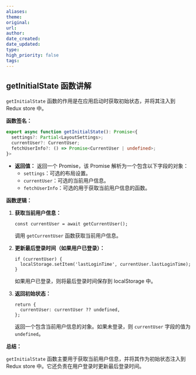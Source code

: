 ```yaml
---
aliases: 
theme: 
original: 
url: 
author: 
date_created: 
date_updated: 
type: 
high_priority: false
tags:
---
```

## getInitialState 函数讲解

`getInitialState` 函数的作用是在应用启动时获取初始状态，并将其注入到 Redux store 中。

**函数签名：**

```typescript
export async function getInitialState(): Promise<{
  settings?: Partial<LayoutSettings>;
  currentUser?: CurrentUser;
  fetchUserInfo?: () => Promise<CurrentUser | undefined>;
}> 
```

- **返回值：** 返回一个 Promise，该 Promise 解析为一个包含以下字段的对象：
    - `settings`：可选的布局设置。
    - `currentUser`：可选的当前用户信息。
    - `fetchUserInfo`：可选的用于获取当前用户信息的函数。

**函数逻辑：**

1. **获取当前用户信息：**
   ```typescript:src/app.tsx
   const currentUser = await getCurrentUser();
   ```
   调用 `getCurrentUser` 函数获取当前用户信息。

2. **更新最后登录时间（如果用户已登录）：**
   ```typescript:src/app.tsx
   if (currentUser) {
     localStorage.setItem('lastLoginTime', currentUser.lastLoginTime);
   }
   ```
   如果用户已登录，则将最后登录时间保存到 localStorage 中。

3. **返回初始状态：**
   ```typescript:src/app.tsx
   return {
     currentUser: currentUser ?? undefined,
   };
   ```
   返回一个包含当前用户信息的对象。如果未登录，则 `currentUser` 字段的值为 `undefined`。


**总结：**

`getInitialState` 函数主要用于获取当前用户信息，并将其作为初始状态注入到 Redux store 中。它还负责在用户登录时更新最后登录时间。